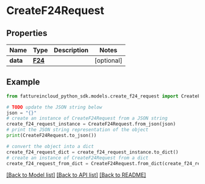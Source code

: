 # CreateF24Request



## Properties

Name | Type | Description | Notes
------------ | ------------- | ------------- | -------------
**data** | [**F24**](F24.md) |  | [optional] 

## Example

```python
from fattureincloud_python_sdk.models.create_f24_request import CreateF24Request

# TODO update the JSON string below
json = "{}"
# create an instance of CreateF24Request from a JSON string
create_f24_request_instance = CreateF24Request.from_json(json)
# print the JSON string representation of the object
print(CreateF24Request.to_json())

# convert the object into a dict
create_f24_request_dict = create_f24_request_instance.to_dict()
# create an instance of CreateF24Request from a dict
create_f24_request_from_dict = CreateF24Request.from_dict(create_f24_request_dict)
```
[[Back to Model list]](../README.md#documentation-for-models) [[Back to API list]](../README.md#documentation-for-api-endpoints) [[Back to README]](../README.md)


